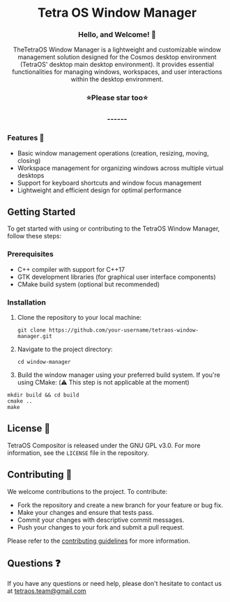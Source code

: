 <div align="center">
  <h1>Tetra OS Window Manager</h1>
  <h3>Hello, and Welcome! 👋</h3>
  TheTetraOS Window Manager is a lightweight and customizable window management solution designed for the Cosmos desktop environment (TetraOS' desktop main desktop environment). It provides essential functionalities for managing windows, workspaces, and user interactions within the desktop environment.
  <h3>⭐Please star too⭐</h3>
  <h3>------</h3>
</div>

### Features 🚀

- Basic window management operations (creation, resizing, moving, closing)
- Workspace management for organizing windows across multiple virtual desktops
- Support for keyboard shortcuts and window focus management
- Lightweight and efficient design for optimal performance

## Getting Started

To get started with using or contributing to the TetraOS Window Manager, follow these steps:

### Prerequisites

- C++ compiler with support for C++17
- GTK development libraries (for graphical user interface components)
- CMake build system (optional but recommended)

### Installation

1. Clone the repository to your local machine:

   ```git clone https://github.com/your-username/tetraos-window-manager.git```

2. Navigate to the project directory:

   ```cd window-manager```

3. Build the window manager using your preferred build system. If you're using CMake: (⚠️ This step is not applicable at the moment)

   
  ```
  mkdir build && cd build 
  cmake ..
  make
  ```

## License 📝

TetraOS Compositor is released under the GNU GPL v3.0. For more information, see the `LICENSE` file in the repository.

## Contributing 🤝

We welcome contributions to the project. To contribute:

- Fork the repository and create a new branch for your feature or bug fix.
- Make your changes and ensure that tests pass.
- Commit your changes with descriptive commit messages.
- Push your changes to your fork and submit a pull request.



Please refer to the [contributing guidelines](docs/CONTRIBUTING.md) for more information.

## Questions ❓

If you have any questions or need help, please don't hesitate to contact us at tetraos.team@gmail.com



